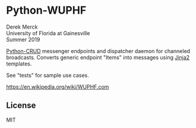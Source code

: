 # Python-WUPHF

Derek Merck  
University of Florida at Gainesville  
Summer 2019  

[Python-CRUD][] messenger endpoints and dispatcher daemon for channeled broadcasts.  Converts generic endpoint "Items" into messages using [Jinja2][] templates.

[python-crud]: https://github.com/derekmerck/pycrud
[jinja2]: https://palletsprojects.com/p/jinja/

See "tests" for sample use cases.

<https://en.wikipedia.org/wiki/WUPHF.com>

## License

MIT
